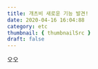 ```yaml
---
title: 개츠비 새로운 기능 발견!
date: 2020-04-16 16:04:88
category: etc
thumbnail: { thumbnailSrc }
draft: false
---
```


오오

